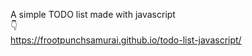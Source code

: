 A simple TODO list made with javascript  
:point_down:  
https://frootpunchsamurai.github.io/todo-list-javascript/
